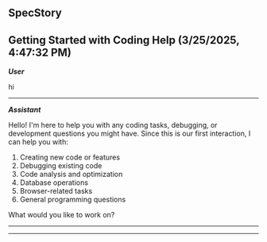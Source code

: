## SpecStory

## Getting Started with Coding Help (3/25/2025, 4:47:32 PM)

_**User**_

hi

---

_**Assistant**_

Hello! I'm here to help you with any coding tasks, debugging, or development questions you might have. Since this is our first interaction, I can help you with:

1. Creating new code or features
2. Debugging existing code
3. Code analysis and optimization
4. Database operations
5. Browser-related tasks
6. General programming questions

What would you like to work on?

---



---

